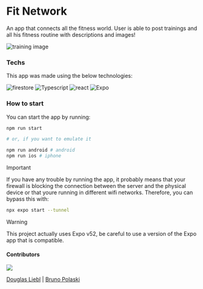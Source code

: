 # Fit Network
An app that connects all the fitness world. User is able to post trainings and all his fitness routine with descriptions and images!

![training image](assets/images/image.png)

### Techs
This app was made using the below technologies:

![firestore](https://img.shields.io/badge/Firestore-red.svg?style=for-the-badge&logo=firebase&logoColor=white)
![Typescript](https://img.shields.io/badge/Typescript-blue?style=for-the-badge&logo=typescript&logoColor=white)
![react](https://img.shields.io/badge/React-blue.svg?style=for-the-badge&logo=react&logoColor=white)
![Expo](https://img.shields.io/badge/expo-black.svg?style=for-the-badge&logo=expo&logoColor=white)

### How to start
You can start the app by running:
```sh
npm run start

# or, if you want to emulate it

npm run android # android
npm run ios # iphone
```

> [!IMPORTANT]
> If you have any trouble by running the app, it probably means that your firewall is
blocking the connection between the server and the physical device or that youre running in different wifi networks.
Therefore, you can bypass this with:
> ```sh
> npx expo start --tunnel
> ```

> [!WARNING]  
> This project actually uses Expo v52, be careful to use a version of the Expo app that is compatible.

#### Contributors
<a href="https://github.com/DouglasLiebl/fit_network/graphs/contributors">
  <img src="https://contrib.rocks/image?repo=DouglasLiebl/fit_network" />
</a>
<p>
  
  [Douglas Liebl](github.com/DouglasLiebl) | [Bruno Polaski](github.com/BrunoPolaski)
  
</p>
